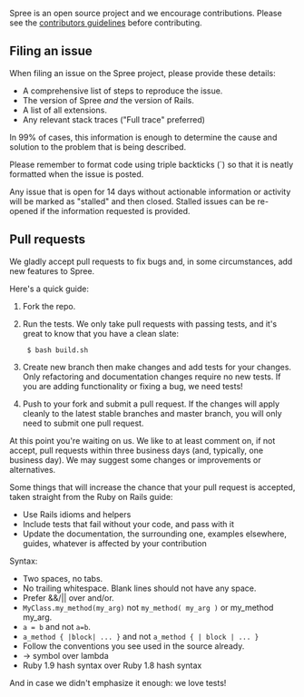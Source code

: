 Spree is an open source project and we encourage contributions.  Please see the
[contributors guidelines](http://spreecommerce.com/documentation/contributing_to_spree.html)
before contributing.

## Filing an issue

When filing an issue on the Spree project, please provide these details:

* A comprehensive list of steps to reproduce the issue.
* The version of Spree *and* the version of Rails.
* A list of all extensions.
* Any relevant stack traces ("Full trace" preferred)


In 99% of cases, this information is enough to determine the cause and solution
to the problem that is being described.

Please remember to format code using triple backticks (\`) so that it is neatly
formatted when the issue is posted.

Any issue that is open for 14 days without actionable information or activity
will be marked as "stalled" and then closed. Stalled issues can be re-opened if
the information requested is provided.

## Pull requests

We gladly accept pull requests to fix bugs and, in some circumstances, add new
features to Spree.

Here's a quick guide:

1. Fork the repo.

2. Run the tests. We only take pull requests with passing tests, and it's great
to know that you have a clean slate:

        $ bash build.sh

3. Create new branch then make changes and add tests for your changes. Only
refactoring and documentation changes require no new tests. If you are adding
functionality or fixing a bug, we need tests!

4. Push to your fork and submit a pull request. If the changes will apply cleanly
to the latest stable branches and master branch, you will only need to submit one
pull request.

At this point you're waiting on us. We like to at least comment on, if not
accept, pull requests within three business days (and, typically, one business
day). We may suggest some changes or improvements or alternatives.

Some things that will increase the chance that your pull request is accepted,
taken straight from the Ruby on Rails guide:

* Use Rails idioms and helpers
* Include tests that fail without your code, and pass with it
* Update the documentation, the surrounding one, examples elsewhere, guides,
  whatever is affected by your contribution

Syntax:

* Two spaces, no tabs.
* No trailing whitespace. Blank lines should not have any space.
* Prefer &&/|| over and/or.
* `MyClass.my_method(my_arg)` not `my_method( my_arg )` or my_method my_arg.
* `a = b` and not `a=b`.
* `a_method { |block| ... }` and not `a_method { | block | ... }`
* Follow the conventions you see used in the source already.
* -> symbol over lambda
* Ruby 1.9 hash syntax over Ruby 1.8 hash syntax

And in case we didn't emphasize it enough: we love tests!
